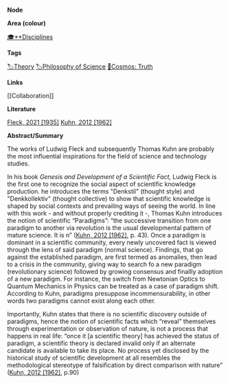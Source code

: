 **Node**

**Area (colour)**

[🎓**Disciplines](https://lean-sphynx-49b.notion.site/Disciplines-72ba770b397c4f34aed13a10d8d0cc3e?pvs=21)

**Tags**

[🏷️Theory](https://lean-sphynx-49b.notion.site/Theory-8b50544e2f09474c93709d9f853e692f?pvs=21) [🏷️Philosophy of Science](https://lean-sphynx-49b.notion.site/Philosophy-of-Science-ae226cfb0404435bafba0d6608f69108?pvs=21) [🌌Cosmos: Truth](https://lean-sphynx-49b.notion.site/Cosmos-Truth-af34d1903e934f1b989baa138fdfecc6?pvs=21)

**Links**

[[Collaboration]]

**Literature**

[Fleck, 2021 [1935]](https://lean-sphynx-49b.notion.site/Fleck-2021-1935-236cea2b81f74beeb37a9f1e2ebf4c49?pvs=21) [Kuhn, 2012 [1962]](https://lean-sphynx-49b.notion.site/Kuhn-2012-1962-f035872861c74fc7a2f1125e3b859464?pvs=21)

**Abstract/Summary**

The works of Ludwig Fleck and subsequently Thomas Kuhn are probably the most influential inspirations for the field of science and technology studies.

In his book _Genesis and Development of a Scientific Fact,_ Ludwig Fleck is the first one to recognize the social aspect of scientific knowledge production. he introduces the terms "Denkstil" (thought style) and "Denkkollektiv" (thought collective) to show that scientific knowledge is shaped by social contexts and prevailing ways of seeing the world. In line with this work - and without properly crediting it -, Thomas Kuhn introduces the notion of scientific “Paradigms”: “the successive transition from one paradigm to another via revolution is the usual developmental pattern of mature science. It is n” ([Kuhn, 2012 [1962]](https://lean-sphynx-49b.notion.site/Kuhn-2012-1962-f035872861c74fc7a2f1125e3b859464?pvs=21), p. 43). Once a paradigm is dominant in a scientific community, every newly uncovered fact is viewed through the lens of said paradigm (normal science). Findings, that go against the established paradigm, are first termed as anomalies, then lead to a crisis in the community, giving way to search fo a new paradigm (revolutionary science) followed by growing consensus and finallly adoption of a new paradigm. For instance, the switch from Newtonian Optics to Quantum Mechanics in Physics can be treated as a case of paradigm shift. According to Kuhn, paradigms presuppose incommensurability, in other words two paradigms cannot exist along each other.

Importantly, Kuhn states that there is no scientific discovery outside of paradigms, hence the notion of scientific facts which “reveal” themselves through experimentation or observation of nature, is not a process that happens in real life: “once it [a scientific theory] has achieved the status of paradigm, a scientific theory is declared invalid only if an alternate candidate is available to take its place. No process yet disclosed by the historical study of scientific development at all resembles the methodological stereotype of falsification by direct comparison with nature” ([Kuhn, 2012 [1962]](https://lean-sphynx-49b.notion.site/Kuhn-2012-1962-f035872861c74fc7a2f1125e3b859464?pvs=21), p.90)